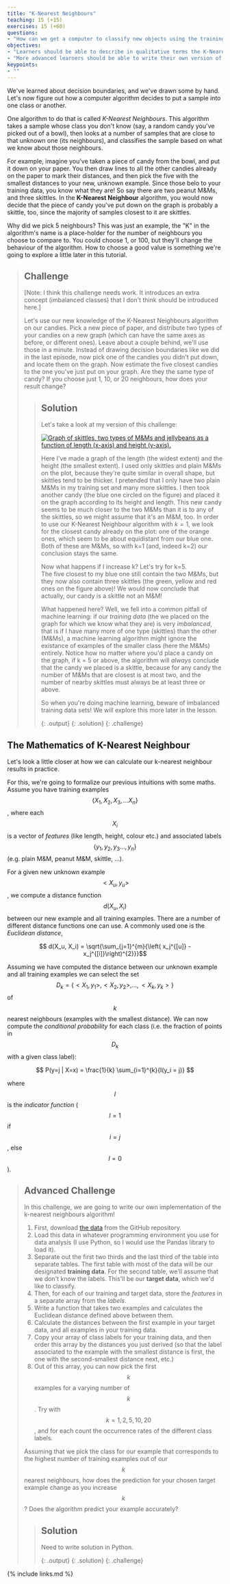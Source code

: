 ```yaml
---
title: "K-Nearest Neighbours"
teaching: 15 (+15)
exercises: 15 (+60)
questions:
- "How can we get a computer to classify new objects using the training data we recorded?"
objectives:
- "Learners should be able to describe in qualitative terms the K-Nearest Neighbours algorithm."
- "More advanced learners should be able to write their own version of the algorithm in code, and use the data they generated to classify new data points"
keypoints:
- ""
---
```


We've learned about decision boundaries, and we've drawn some by hand. Let's now figure out how a computer algorithm decides to put a 
sample into one class or another. 

One algorithm to do that is called *K-Nearest Neighbours*. This algorithm takes a sample whose class you don't know (say, a random candy you've picked out of a bowl), then looks at a number of samples that are close to that unknown one (its neighbours), and classifies the sample based on what we know about those neighbours. 

For example, imagine you've taken a piece of candy from the bowl, and put it down on your paper. You then draw lines to all the other candies already on the 
paper to mark their distances, and then pick the five  with the smallest distances to your new, unknown example. Since those belo
to your training data, you know what they are! So say there are two peanut M&Ms, and three skittles. In the **K-Nearest Neighbour** algorithm, you 
would now decide that the piece of candy you've put down on the graph is probably a skittle, too, since the majority of samples closest to it 
are skittles.

Why did we pick 5 neighbours? This was just an example, the "K" in the algorithm's name is a place-holder for the number of neighbours you 
choose to compare to. You could choose 1, or 100, but they'll change the behaviour of the algorithm. How to choose a good value is something 
we're going to explore a little later in this tutorial.
 
> ## Challenge
>
> [Note: I think this challenge needs work. It introduces an extra concept (imbalanced classes) that I don't think should be
> introduced here.]
>
>
> Let's use our new knowledge of the K-Nearest Neighbours algorithm on our candies. Pick a new piece of paper, 
> and distribute two types of your candies on a new graph (which can have the same axes as before, or different ones). 
> Leave about a couple behind, we'll use those in a minute. 
> Instead of drawing decision boundaries like we did in the last episode, now pick one of the candies you didn't 
> put down, and locate them on the graph. 
> Now estimate the five closest candies to the one you've just put on your graph. Are they the same type of candy?
> If you choose just 1, 10, or 20 neighbours, how does your result change?  
>
> > ## Solution
> >
> > Let's take a look at my version of this challenge:
> > 
> > <a href="{{ page.root }}/fig/sweets_knn.jpg"><img src="{{ page.root }}/fig/sweets_knn.jpg" alt="Graph of skittles, two types of M&Ms and jellybeans as a function of length (x-axis) and height (y-axis)." /></a>
> >
> > Here I've made a graph of the length (the widest extent) and the height (the smallest extent). I used only skittles and plain M&Ms 
> > on the plot, because they're quite similar in overall shape, but skittles tend to be thicker. I pretended that I only have two plain M&Ms in my 
> > training set and many more skittles. I then took another candy (the blue one circled on the figure) and placed it on the graph according to its height and length. This new candy seems to be much closer 
> > to the two M&Ms than it is to any of the skittles, so we might assume that it's an M&M, too. In order to use our K-Nearest Neighbour algorithm 
> > with $k = 1$, we look for the closest candy already on the plot: one of the orange ones, which seem to be about equidistant from our blue one.
> > Both of these are M&Ms, so with k=1 (and, indeed k=2) our conclusion stays the same.
> > 
> > Now what happens if I increase k? Let's try for k=5.   
> > The five  closest to my blue one still contain the two M&Ms, but they now also contain three skittles (the green, yellow and red ones on 
> > the figure above)! We would  now conclude that actually, our candy is a skittle not an M&M!
> >
> > What happened here? Well, we fell into a common pitfall of machine learning: if our *training data* (the  we placed on the graph for which 
> > we know what they are) is very _imbalanced_, that is if I have many more of one type (skittles) than the other (M&Ms), a machine learning 
> > algorithm might ignore the existance of examples of the smaller class (here the M&Ms) entirely. Notice how no matter where you'd place 
> > a candy on the graph, if k = 5 or above, the algorithm will *always* conclude that the candy we placed is a skittle, because for any candy the 
> > number of M&Ms that are closest is at most two, and the number of nearby skittles must always be at least three or above.   
> > 
> > So when you're doing machine learning, beware of imbalanced training data sets! We will explore this more later in the lesson.
> >
> > {: .output}
> {: .solution}
{: .challenge}

## The Mathematics of K-Nearest Neighbour

Let's look a little closer at how we can calculate our k-nearest neighbour results in practice.

For this, we're going to formalize our previous intuitions with some maths.
Assume you have training examples $$\{X_1, X_2, X_3, ... X_n\}$$, where each $$X_i$$ is a vector of 
_features_ (like length, height, colour etc.) and associated labels $$\{y_1, y_2, y_3 ..., y_n\}$$ (e.g. 
plain M&M, peanut M&M, skittle, ...). 

For a given new unknown example $$<X_u, y_u>$$, we compute a distance function $$d(X_u, X_i)$$ between our new 
example and all training examples. There are a number of different distance functions one can use. A commonly 
used one is the _Euclidean distance_, 

$$ d(X_u, X_i) = \sqrt{\sum_{j=1}^{m}{\left( x_j^{[u]} - x_j^{[i]}\right)^{2}}}$$

Assuming we have computed the distance between our unknown example and all training examples we can select the 
set $$D_k  = \{ <X_1, y_1>, <X_2, y_2>, ...,  <X_k, y_k> \} $$ of $$k$$ nearest neighbours (examples with the smallest 
distance). We can now compute the _conditional probability_ for each class (i.e. the fraction of points in $$D_k$$ with 
a given class label):

$$ P(y=j | X=x) = \frac{1}{k} \sum_{i=1}^{k}{I(y_i = j)} $$

where $$I$$ is the _indicator function_ ($$I = 1$$ if $$i=j$$, else $$I = 0$$).

> ## Advanced Challenge
>
> In this challenge, we are going to write our own implementation of the k-nearest neighbours algorithm!
> 
> 1) First, download [the data][sweets_data] from the GitHub repository. 
> 2) Load this data in whatever programming environment you use for data analysis (I use Python, so I would use 
> the Pandas library to load it). 
> 3) Separate out the first two thirds and the last third of the table into separate tables. The first table with 
> most of the data will be our designated **training data**. For the second table, we'll assume that we don't know 
> the labels. This'll be our **target data**, which we'd like to classify.
> 4) Then, for each of our training and target data, store the *features* in a separate array from the *labels*.
> 5) Write a function that takes two examples and calculates the Euclidean distance defined above between them.
> 6) Calculate the distances between the first example in your target data, and all examples in your training data.
> 7) Copy your array of class labels for your training data, and then order this array by the distances you 
> just derived (so that the label associated to the example with the smallest distance is first, the one with the second-smallest
> distance next, etc.)
> 8) Out of this array, you can now pick the first $$k$$ examples for a varying number of $$k$$. Try with $$k = 1, 2, 5, 10, 20$$, and 
> for each count the occurrence rates of the different class labels.
> 
> Assuming that we pick the class for our example that corresponds to the highest number of training examples out of our $$k$$ nearest 
> neighbours, how does the prediction for your chosen target example change as you increase $$k$$? Does the algorithm predict your example
> accurately?
>
> > ## Solution
> > 
> > Need to write solution in Python.
> >
> > {: .output}
> {: .solution}
{: .challenge}
  

[sweets_data]: https://github.com/ecml2020-teaching-candy/machine-learning-with-candy/tree/gh-pages/data

{% include links.md %}
